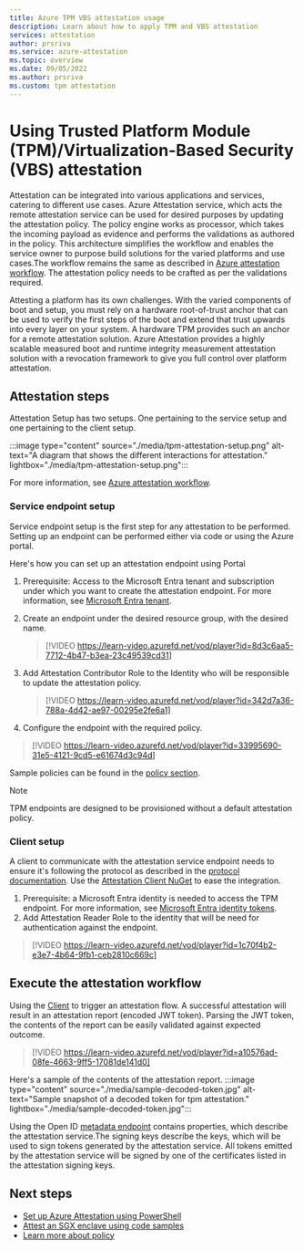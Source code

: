 ```yaml
---
title: Azure TPM VBS attestation usage 
description: Learn about how to apply TPM and VBS attestation
services: attestation
author: prsriva
ms.service: azure-attestation
ms.topic: overview
ms.date: 09/05/2022
ms.author: prsriva
ms.custom: tpm attestation
---
```


# Using Trusted Platform Module (TPM)/Virtualization-Based Security (VBS) attestation

Attestation can be integrated into various applications and services, catering to different use cases. Azure Attestation service, which acts the remote attestation service can be used for desired purposes by updating the attestation policy. The policy engine works as processor, which takes the incoming payload as evidence and performs the validations as authored in the policy. This architecture simplifies the workflow and enables the service owner to purpose build solutions for the varied platforms and use cases.The workflow remains the same as described in [Azure attestation workflow](workflow.md). The attestation policy needs to be crafted as per the validations required.

Attesting a platform has its own challenges. With the varied components of boot and setup, you must rely on a hardware root-of-trust anchor that can be used to verify the first steps of the boot and extend that trust upwards into every layer on your system. A hardware TPM provides such an anchor for a remote attestation solution. Azure Attestation provides a highly scalable measured boot and runtime integrity measurement attestation solution with a revocation framework to give you full control over platform attestation.

## Attestation steps

Attestation Setup has two setups. One pertaining to the service setup and one pertaining to the client setup.

:::image type="content" source="./media/tpm-attestation-setup.png" alt-text="A diagram that shows the different interactions for attestation." lightbox="./media/tpm-attestation-setup.png":::

For more information, see [Azure attestation workflow](workflow.md).

### Service endpoint setup

Service endpoint setup is the first step for any attestation to be performed. Setting up an endpoint can be performed either via code or using the Azure portal.

Here's how you can set up an attestation endpoint using Portal

1. Prerequisite: Access to the Microsoft Entra tenant and subscription under which you want to create the attestation endpoint. For more information, see [Microsoft Entra tenant](/azure/active-directory/develop/quickstart-create-new-tenant).
1. Create an endpoint under the desired resource group, with the desired name.
    > [!VIDEO https://learn-video.azurefd.net/vod/player?id=8d3c6aa5-7712-4b47-b3ea-23c49539cd31]
1. Add Attestation Contributor Role to the Identity who will be responsible to update the attestation policy.
    > [!VIDEO https://learn-video.azurefd.net/vod/player?id=342d7a36-788a-4d42-ae97-00295e2fe6a1]

1. Configure the endpoint with the required policy.
> [!VIDEO https://learn-video.azurefd.net/vod/player?id=33995690-31e5-4121-9cd5-e61674d3c94d]

Sample policies can be found in the [policy section](tpm-attestation-sample-policies.md).

> [!NOTE]
> TPM endpoints are designed to be provisioned without a default attestation policy.

### Client setup

A client to communicate with the attestation service endpoint needs to ensure it's following the protocol as described in the [protocol documentation](virtualization-based-security-protocol.md). Use the [Attestation Client NuGet](https://www.nuget.org/packages/Microsoft.Attestation.Client) to ease the integration.

1. Prerequisite: a Microsoft Entra identity is needed to access the TPM endpoint. For more information, see [Microsoft Entra identity tokens](/azure/active-directory/develop/v2-overview).
2. Add Attestation Reader Role to the identity that will be need for authentication against the endpoint.
  > [!VIDEO https://learn-video.azurefd.net/vod/player?id=1c70f4b2-e3e7-4b64-9fb1-ceb2810c669c]

## Execute the attestation workflow

Using the [Client](https://github.com/microsoft/Attestation-Client-Samples) to trigger an attestation flow. A successful attestation will result in an attestation report (encoded JWT token). Parsing the JWT token, the contents of the report can be easily validated against expected outcome.

> [!VIDEO https://learn-video.azurefd.net/vod/player?id=a10576ad-08fe-4663-9ff5-17081de141d0]

Here's a sample of the contents of the attestation report.
:::image type="content" source="./media/sample-decoded-token.jpg" alt-text="Sample snapshot of a decoded token for tpm attestation." lightbox="./media/sample-decoded-token.jpg":::

Using the Open ID [metadata endpoint](/rest/api/attestation/metadata-configuration/get?tabs=HTTP) contains properties, which describe the attestation service.The signing keys describe the keys, which will be used to sign tokens generated by the attestation service. All tokens emitted by the attestation service will be signed by one of the certificates listed in the attestation signing keys.

## Next steps
- [Set up Azure Attestation using PowerShell](quickstart-powershell.md)
- [Attest an SGX enclave using code samples](/samples/browse/?expanded=azure&terms=attestation)
- [Learn more about policy](policy-reference.md)
